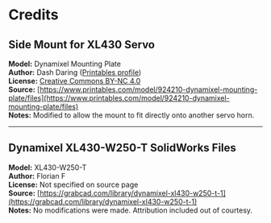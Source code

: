 # Credits

## Side Mount for XL430 Servo

**Model:** Dynamixel Mounting Plate  
**Author:** Dash Daring ([Printables profile](https://www.printables.com/@DashDaring_227093))  
**License:** [Creative Commons BY-NC 4.0](https://creativecommons.org/licenses/by-nc/4.0/)  
**Source:** [https://www.printables.com/model/924210-dynamixel-mounting-plate/files](https://www.printables.com/model/924210-dynamixel-mounting-plate/files)  
**Notes:** Modified to allow the mount to fit directly onto another servo horn.

---

## Dynamixel XL430-W250-T SolidWorks Files

**Model:** XL430-W250-T  
**Author:** Florian F  
**License:** Not specified on source page  
**Source:** [https://grabcad.com/library/dynamixel-xl430-w250-t-1](https://grabcad.com/library/dynamixel-xl430-w250-t-1)  
**Notes:** No modifications were made. Attribution included out of courtesy.
